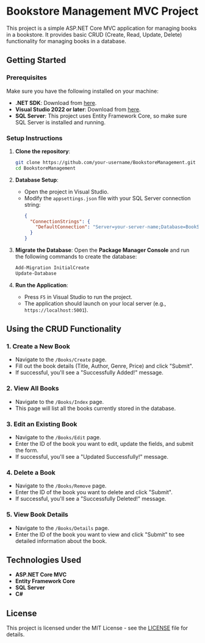 # Bookstore Management MVC Project

This project is a simple ASP.NET Core MVC application for managing books in a bookstore. It provides basic CRUD (Create, Read, Update, Delete) functionality for managing books in a database.

## Getting Started

### Prerequisites

Make sure you have the following installed on your machine:

- **.NET SDK**: Download from [here](https://dotnet.microsoft.com/download).
- **Visual Studio 2022 or later**: Download from [here](https://visualstudio.microsoft.com/).
- **SQL Server**: This project uses Entity Framework Core, so make sure SQL Server is installed and running.

### Setup Instructions

1. **Clone the repository**:
   ```bash
   git clone https://github.com/your-username/BookstoreManagement.git
   cd BookstoreManagement
2. **Database Setup**:
   - Open the project in Visual Studio.
   - Modify the `appsettings.json` file with your SQL Server connection string:
     ```json
     {
       "ConnectionStrings": {
         "DefaultConnection": "Server=your-server-name;Database=BookStoreDb;Trusted_Connection=True;MultipleActiveResultSets=true"
       }
     }
     ```

3. **Migrate the Database**:
   Open the **Package Manager Console** and run the following commands to create the database:
   ```bash
   Add-Migration InitialCreate
   Update-Database
4. **Run the Application**:
   - Press `F5` in Visual Studio to run the project.
   - The application should launch on your local server (e.g., `https://localhost:5001`).

## Using the CRUD Functionality

### 1. Create a New Book
   - Navigate to the `/Books/Create` page.
   - Fill out the book details (Title, Author, Genre, Price) and click "Submit".
   - If successful, you'll see a "Successfully Added!" message.

### 2. View All Books
   - Navigate to the `/Books/Index` page.
   - This page will list all the books currently stored in the database.

### 3. Edit an Existing Book
   - Navigate to the `/Books/Edit` page.
   - Enter the ID of the book you want to edit, update the fields, and submit the form.
   - If successful, you'll see a "Updated Successfully!" message.

### 4. Delete a Book
   - Navigate to the `/Books/Remove` page.
   - Enter the ID of the book you want to delete and click "Submit".
   - If successful, you'll see a "Successfully Deleted!" message.

### 5. View Book Details
   - Navigate to the `/Books/Details` page.
   - Enter the ID of the book you want to view and click "Submit" to see detailed information about the book.

## Technologies Used

- **ASP.NET Core MVC**
- **Entity Framework Core**
- **SQL Server**
- **C#**

## License

This project is licensed under the MIT License - see the [LICENSE](LICENSE) file for details.
